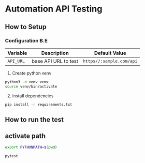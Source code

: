 # Automation API Testing

## How to Setup

### Configuration B.E

| Variable  | Description          | Default Value            |
| --------- | -------------------- | ------------------------ |
| `API_URL` | base API URL to test | `https//:sample.com/api` |

1. Create python venv

```bash
python3 -m venv venv
source venv/bin/activate
```

2. Install dependencies

```bash
pip install -r requirements.txt
```

## How to run the test

## activate path

```bash
export PYTHONPATH=$(pwd)
```

```bash
pytest
```

